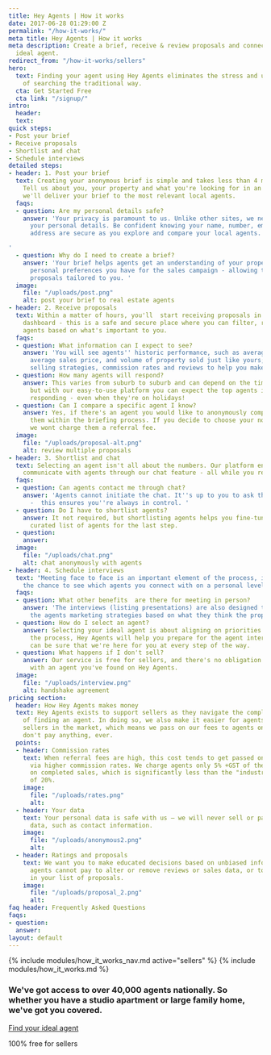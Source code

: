 ```yaml
---
title: Hey Agents | How it works
date: 2017-06-28 01:29:00 Z
permalink: "/how-it-works/"
meta title: Hey Agents | How it works
meta description: Create a brief, receive & review proposals and connect with your
  ideal agent.
redirect_from: "/how-it-works/sellers"
hero:
  text: Finding your agent using Hey Agents eliminates the stress and uncertainty
    of searching the traditional way.
  cta: Get Started Free
  cta link: "/signup/"
intro:
  header: 
  text: 
quick steps:
- Post your brief
- Receive proposals
- Shortlist and chat
- Schedule interviews
detailed steps:
- header: 1. Post your brief
  text: Creating your anonymous brief is simple and takes less than 4 minutes to complete.
    Tell us about you, your property and what you're looking for in an agent, and
    we'll deliver your brief to the most relevant local agents.
  faqs:
  - question: Are my personal details safe?
    answer: 'Your privacy is paramount to us. Unlike other sites, we never pass on
      your personal details. Be confident knowing your name, number, email and property
      address are secure as you explore and compare your local agents.

'
  - question: Why do I need to create a brief?
    answer: 'Your brief helps agents get an understanding of your property and the
      personal preferences you have for the sales campaign - allowing them to create
      proposals tailored to you. '
  image:
    file: "/uploads/post.png"
    alt: post your brief to real estate agents
- header: 2. Receive proposals
  text: Within a matter of hours, you'll  start receiving proposals in your personalised
    dashboard - this is a safe and secure place where you can filter, review and compare
    agents based on what's important to you.
  faqs:
  - question: What information can I expect to see?
    answer: 'You will see agents'' historic performance, such as average days on market,
      average sales price, and volume of property sold just like yours; plus written
      selling strategies, commission rates and reviews to help you make your decision. '
  - question: How many agents will respond?
    answer: This varies from suburb to suburb and can depend on the time of year,
      but with our easy-to-use platform you can expect the top agents in your area
      responding - even when they're on holidays!
  - question: Can I compare a specific agent I know?
    answer: Yes, if there's an agent you would like to anonymously compare, just nominate
      them within the briefing process. If you decide to choose your nominated agent
      we wont charge them a referral fee.
  image:
    file: "/uploads/proposal-alt.png"
    alt: review multiple proposals
- header: 3. Shortlist and chat
  text: Selecting an agent isn't all about the numbers. Our platform enables you to
    communicate with agents through our chat feature - all while you remain anonymous.
  faqs:
  - question: Can agents contact me through chat?
    answer: 'Agents cannot initiate the chat. It''s up to you to ask the first question
      -  this ensures you''re always in control. '
  - question: Do I have to shortlist agents?
    answer: It not required, but shortlisting agents helps you fine-tune a nicely
      curated list of agents for the last step.
  - question: 
    answer: 
  image:
    file: "/uploads/chat.png"
    alt: chat anonymously with agents
- header: 4. Schedule interviews
  text: "Meeting face to face is an important element of the process, it gives you
    the chance to see which agents you connect with on a personal level.\n\n"
  faqs:
  - question: What other benefits  are there for meeting in person?
    answer: 'The interviews (listing presentations) are also designed to give you
      the agents marketing strategies based on what they think the properties needs '
  - question: How do I select an agent?
    answer: Selecting your ideal agent is about aligning on priorities. Throughout
      the process, Hey Agents will help you prepare for the agent interviews, so you
      can be sure that we're here for you at every step of the way.
  - question: What happens if I don't sell?
    answer: Our service is free for sellers, and there's no obligation to continue
      with an agent you've found on Hey Agents.
  image:
    file: "/uploads/interview.png"
    alt: handshake agreement
pricing section:
  header: How Hey Agents makes money
  text: Hey Agents exists to support sellers as they navigate the complex process
    of finding an agent. In doing so, we also make it easier for agents to find active
    sellers in the market, which means we pass on our fees to agents only. Sellers
    don't pay anything, ever.
  points:
  - header: Commission rates
    text: When referral fees are high, this cost tends to get passed on to the seller
      via higher commission rates. We charge agents only 5% +GST of their commission
      on completed sales, which is significantly less than the "industry standard"
      of 20%.
    image:
      file: "/uploads/rates.png"
      alt: 
  - header: Your data
    text: Your personal data is safe with us – we will never sell or pass on any sensitive
      data, such as contact information.
    image:
      file: "/uploads/anonymous2.png"
      alt: 
  - header: Ratings and proposals
    text: We want you to make educated decisions based on unbiased information, so
      agents cannot pay to alter or remove reviews or sales data, or to appear higher
      in your list of proposals.
    image:
      file: "/uploads/proposal_2.png"
      alt: 
faq header: Frequently Asked Questions
faqs:
- question: 
  answer: 
layout: default
---
```


{% include modules/how_it_works_nav.md active="sellers" %}
{% include modules/how_it_works.md %}
  <section class="about-section-3">
    <div class="regular-container">
      <div class="row">
        <div class="col-xs-12 col-sm-6">
          <div class="box">
            <h3 class="medium-margin-bottom">We've got access to over 40,000 agents nationally. So whether you have a studio apartment or large family home, we've got you covered. </h3>
            <a href="/signup/" class=" button primary">Find your ideal agent</a>
            <p class="small small-margin-top text-green">100% free for sellers</p>
          </div>
        </div>
      </div>
    </div>
  </section>
